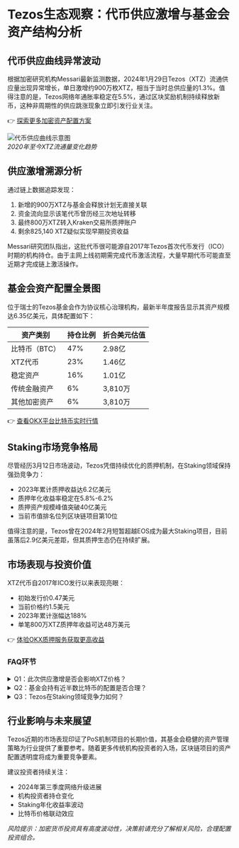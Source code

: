 # Tezos生态观察：代币供应激增与基金会资产结构分析

## 代币供应曲线异常波动
根据加密研究机构Messari最新监测数据，2024年1月29日Tezos（XTZ）流通供应量出现异常增长，单日激增约900万枚XTZ，相当于当时总供应量的1.3%。值得注意的是，Tezos网络年通胀率稳定在5.5%，通过区块奖励机制持续释放新币，这种非周期性的供应跳涨现象立即引发行业关注。

👉 [探索更多加密资产配置方案](https://bit.ly/okx_welcome)

![代币供应曲线示意图](https://example.com/xtz-supply-chart.png)  
*2020年至今XTZ流通量变化趋势*

## 供应激增溯源分析
通过链上数据追踪发现：
1. 新增的900万XTZ与基金会释放计划无直接关联
2. 资金流向显示该笔代币曾历经三次地址转移
3. 最终800万XTZ转入Kraken交易所质押账户
4. 剩余825,140 XTZ疑似实现早期投资收益

Messari研究团队指出，这批代币很可能源自2017年Tezos首次代币发行（ICO）时期的机构持仓。由于主网上线初期需完成代币激活流程，大量早期代币可能直至近期才完成链上激活操作。

## 基金会资产配置全景图
位于瑞士的Tezos基金会作为协议核心治理机构，最新半年度报告显示其资产规模达6.35亿美元，具体配置如下：

| 资产类别       | 持仓比例 | 折合美元估值 |
|----------------|----------|--------------|
| 比特币（BTC）  | 47%      | 2.98亿       |
| XTZ代币        | 23%      | 1.46亿       |
| 稳定资产       | 16%      | 1.01亿       |
| 传统金融资产   | 6%       | 3,810万      |
| 其他加密资产   | 6%       | 3,810万      |

👉 [查看OKX平台比特币实时行情](https://bit.ly/okx_welcome)

## Staking市场竞争格局
尽管经历3月12日市场波动，Tezos凭借持续优化的质押机制，在Staking领域保持强劲竞争力：
- 2023年累计质押收益达6.2亿美元
- 质押年化收益率稳定在5.8%-6.2%
- 质押资产规模峰值突破40亿美元
- 当前市值排名位列区块链项目第10位

值得注意的是，Tezos曾在2024年2月短暂超越EOS成为最大Staking项目，目前虽落后2.9亿美元差距，但其质押生态仍在持续扩展。

## 市场表现与投资价值
XTZ代币自2017年ICO发行以来表现亮眼：
- 初始发行价0.47美元
- 当前价格约1.5美元
- 2023年累计涨幅达188%
- 单笔800万XTZ质押年收益可达48万美元

👉 [体验OKX质押服务获取更高收益](https://bit.ly/okx_welcome)

### FAQ环节

<details>
<summary>Q1：此次供应激增是否会影响XTZ价格？</summary>
A1：短期可能带来市场波动，但Tezos基金会持有超6亿美元资产，具备充足的市场调节能力。长期来看，质押机制的持续优化将抵消供应增长影响。
</details>

<details>
<summary>Q2：基金会持有近半数比特币的配置是否合理？</summary>
A2：这种多元化资产配置策略有助于分散风险。比特币作为数字黄金具有抗通胀属性，与XTZ代币形成有效对冲，有利于基金会长期稳定运营。
</details>

<details>
<summary>Q3：Tezos在Staking领域竞争力如何？</summary>
A3：当前质押年化收益率稳定在6%左右，生态应用持续增长。相比EOS等竞争对手，Tezos在治理机制和链上升级方面具有显著优势。
</details>

## 行业影响与未来展望
Tezos近期的市场表现印证了PoS机制项目的长期价值，其基金会稳健的资产管理策略为行业提供了重要参考。随着更多传统机构投资者的入场，区块链项目的资产配置透明度将成为重要竞争要素。

建议投资者持续关注：
- 2024年第三季度网络升级进展
- 机构投资者持仓变化
- Staking年化收益率波动
- 比特币价格联动效应

*风险提示：加密货币投资具有高度波动性，决策前请充分了解相关风险，合理配置投资组合。*